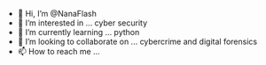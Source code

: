 - 👋 Hi, I’m @NanaFlash
- 👀 I’m interested in ... cyber security
- 🌱 I’m currently learning ... python
- 💞️ I’m looking to collaborate on ... cybercrime and digital forensics
- 📫 How to reach me ... 

<!---
NanaFlash/NanaFlash is a ✨ special ✨ repository because its `README.md` (this file) appears on your GitHub profile.
You can click the Preview link to take a look at your changes.
--->
